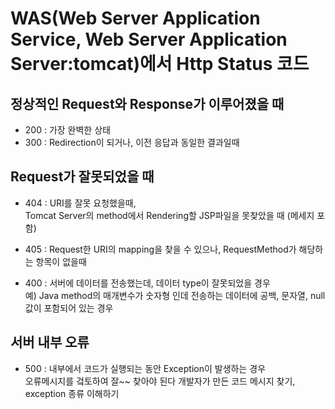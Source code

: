 # WAS(Web Server Application Service, Web Server Application Server:tomcat)에서 Http Status 코드

## 정상적인 Request와 Response가 이루어졌을 때
* 200 : 가장 완벽한 상태
* 300 : Redirection이 되거나, 이전 응답과 동일한 결과일때

## Request가 잘못되었을 때
* 404 : URI를 잘못 요청했을때,  
Tomcat Server의 method에서 Rendering할 JSP파일을 못찾았을 때 (메세지 포함)

* 405 : Request한 URI의 mapping을 찾을 수 있으나, RequestMethod가 해당하는 항목이 없을때
* 400 : 서버에 데이터를 전송했는데, 데이터 type이 잘못되었을 경우  
예) Java method의 매개변수가 숫자형 인데 전송하는 데이터에 공백, 문자열, null 값이 포함되어 있는 경우

## 서버 내부 오류
* 500 : 내부에서 코드가 실행되는 동안 Exception이 발생하는 경우  
오류메시지를 겈토하여 잘~~ 찾아야 된다
개발자가 만든 코드 메시지 찾기, exception 종류 이해하기